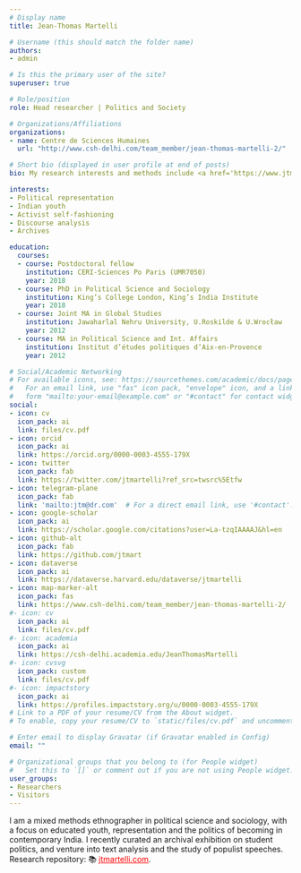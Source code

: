 ```yaml
---
# Display name
title: Jean-Thomas Martelli

# Username (this should match the folder name)
authors:
- admin

# Is this the primary user of the site?
superuser: true

# Role/position
role: Head researcher | Politics and Society

# Organizations/Affiliations
organizations:
- name: Centre de Sciences Humaines
  url: "http://www.csh-delhi.com/team_member/jean-thomas-martelli-2/"

# Short bio (displayed in user profile at end of posts)
bio: My research interests and methods include <a href='https://www.jtmartelli.com/category/populism-representation/'>Political representation</a>, <a href='https://www.jtmartelli.com/category/youth-politics/'>Indian youth</a>, <a href='https://www.jtmartelli.com/category/youth-politics/'>Activist self-fashioning</a>, <a href='https://www.jtmartelli.com/category/ethnography/'>Ethnography</a>, <a href='https://www.jtmartelli.com/category/text-anlaysis/'>Discourse analysis</a>, <a href='https://www.jtmartelli.com/category/political-archives/'>Archives.</a>

interests:
- Political representation
- Indian youth
- Activist self-fashioning
- Discourse analysis
- Archives

education:
  courses:
  - course: Postdoctoral fellow
    institution: CERI-Sciences Po Paris (UMR7050)
    year: 2018
  - course: PhD in Political Science and Sociology
    institution: King’s College London, King’s India Institute
    year: 2018
  - course: Joint MA in Global Studies
    institution: Jawaharlal Nehru University, U.Roskilde & U.Wrocław
    year: 2012
  - course: MA in Political Science and Int. Affairs
    institution: Institut d’études politiques d’Aix-en-Provence
    year: 2012

# Social/Academic Networking 
# For available icons, see: https://sourcethemes.com/academic/docs/page-builder/#icons
#   For an email link, use "fas" icon pack, "envelope" icon, and a link in the
#   form "mailto:your-email@example.com" or "#contact" for contact widget.
social:
- icon: cv
  icon_pack: ai
  link: files/cv.pdf
- icon: orcid
  icon_pack: ai
  link: https://orcid.org/0000-0003-4555-179X
- icon: twitter
  icon_pack: fab
  link: https://twitter.com/jtmartelli?ref_src=twsrc%5Etfw
- icon: telegram-plane
  icon_pack: fab
  link: 'mailto:jtm@dr.com'  # For a direct email link, use '#contact'.
- icon: google-scholar
  icon_pack: ai
  link: https://scholar.google.com/citations?user=La-tzqIAAAAJ&hl=en
- icon: github-alt
  icon_pack: fab
  link: https://github.com/jtmart
- icon: dataverse
  icon_pack: ai
  link: https://dataverse.harvard.edu/dataverse/jtmartelli
- icon: map-marker-alt
  icon_pack: fas
  link: https://www.csh-delhi.com/team_member/jean-thomas-martelli-2/
#- icon: cv
  icon_pack: ai
  link: files/cv.pdf
#- icon: academia
  icon_pack: ai
  link: https://csh-delhi.academia.edu/JeanThomasMartelli
#- icon: cvsvg
  icon_pack: custom
  link: files/cv.pdf
#- icon: impactstory
  icon_pack: ai
  link: https://profiles.impactstory.org/u/0000-0003-4555-179X
# Link to a PDF of your resume/CV from the About widget.
# To enable, copy your resume/CV to `static/files/cv.pdf` and uncomment the lines below.

# Enter email to display Gravatar (if Gravatar enabled in Config)
email: ""

# Organizational groups that you belong to (for People widget)
#   Set this to `[]` or comment out if you are not using People widget.
user_groups:
- Researchers
- Visitors
---
```


 I am a mixed methods ethnographer in political science and sociology, with a focus on educated youth, representation and the politics of becoming in contemporary India. I recently curated an archival exhibition on student politics, and venture into text analysis and the study of populist speeches. Research repository: &#128218; <a style='color:red;' href='https://www.jtmartelli.com/' target='_blank'>jtmartelli.com</a>.